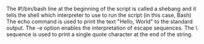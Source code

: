 The #!/bin/bash line at the beginning of the script is called a shebang and it tells the shell which interpreter to use to run the script (in this case, Bash)
The echo command is used to print the text "Hello, World" to the standard output.
The -e option enables the interpretation of escape sequences. The \ sequence is used to print a single quote character at the end of the string.
